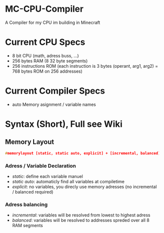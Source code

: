 # MC-CPU-Compiler
A Compiler for my CPU im building in Minecraft

# Current CPU Specs
- 8 bit CPU (math, adress buss, ...)
- 256 bytes RAM (8 32 byte segments)
- 256 instructions ROM (each instruction is 3 bytes (operant, arg1, arg2) = 768 bytes ROM on 256 addresses)


# Current Compiler Specs
- auto Memory asignment / variable names

# Syntax (Short), Full see Wiki
## Memory Layout
```c++
#memorylayout [static, static auto, explicit] + [incremental, balanced]
```
### Adress / Variable Declaration
- *static*: define each variable manuel
- *static auto*: automaticly find all variables at compiletime
- *explicit*: no variables, you direcly use memory adresses (no incremental / balanced required)

### Adress balancing
- *incremental*: variables will be resolved from lowest to highest adress
- *balanced*: variables will be resolved to addresses spreded over all 8 RAM segments
